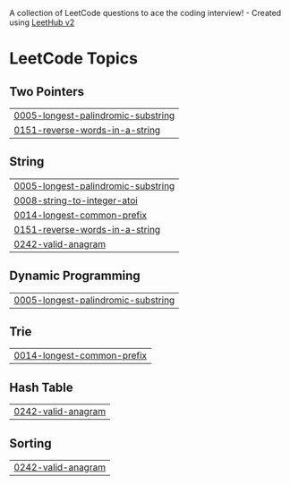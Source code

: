 A collection of LeetCode questions to ace the coding interview! - Created using [LeetHub v2](https://github.com/arunbhardwaj/LeetHub-2.0)
<!---LeetCode Topics Start-->
# LeetCode Topics
## Two Pointers
|  |
| ------- |
| [0005-longest-palindromic-substring](https://github.com/sameer480/String/tree/master/0005-longest-palindromic-substring) |
| [0151-reverse-words-in-a-string](https://github.com/sameer480/String/tree/master/0151-reverse-words-in-a-string) |
## String
|  |
| ------- |
| [0005-longest-palindromic-substring](https://github.com/sameer480/String/tree/master/0005-longest-palindromic-substring) |
| [0008-string-to-integer-atoi](https://github.com/sameer480/String/tree/master/0008-string-to-integer-atoi) |
| [0014-longest-common-prefix](https://github.com/sameer480/String/tree/master/0014-longest-common-prefix) |
| [0151-reverse-words-in-a-string](https://github.com/sameer480/String/tree/master/0151-reverse-words-in-a-string) |
| [0242-valid-anagram](https://github.com/sameer480/String/tree/master/0242-valid-anagram) |
## Dynamic Programming
|  |
| ------- |
| [0005-longest-palindromic-substring](https://github.com/sameer480/String/tree/master/0005-longest-palindromic-substring) |
## Trie
|  |
| ------- |
| [0014-longest-common-prefix](https://github.com/sameer480/String/tree/master/0014-longest-common-prefix) |
## Hash Table
|  |
| ------- |
| [0242-valid-anagram](https://github.com/sameer480/String/tree/master/0242-valid-anagram) |
## Sorting
|  |
| ------- |
| [0242-valid-anagram](https://github.com/sameer480/String/tree/master/0242-valid-anagram) |
<!---LeetCode Topics End-->